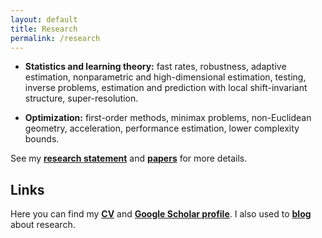 ```yaml
---
layout: default
title: Research
permalink: /research
---
```


* __Statistics and learning theory:__ fast rates, robustness, adaptive estimation, nonparametric and high-dimensional estimation, testing, inverse problems, estimation and prediction with local shift-invariant structure, super-resolution.  
  
  
* __Optimization:__ first-order methods, minimax problems, non-Euclidean geometry, acceleration, performance estimation, lower complexity bounds.  

See my [__research statement__](assets/research_statement.pdf) and [__papers__](/papers) for more details.

## Links ##

Here you can find my [__CV__](assets/dmitrii_ostrovskii_CV.pdf) and [__Google Scholar profile__](https://scholar.google.fr/citations?user=2IvZJ3cAAAAJ&hl=en). I also used to [__blog__](https://ostrodmit.github.io/blog/) about research.